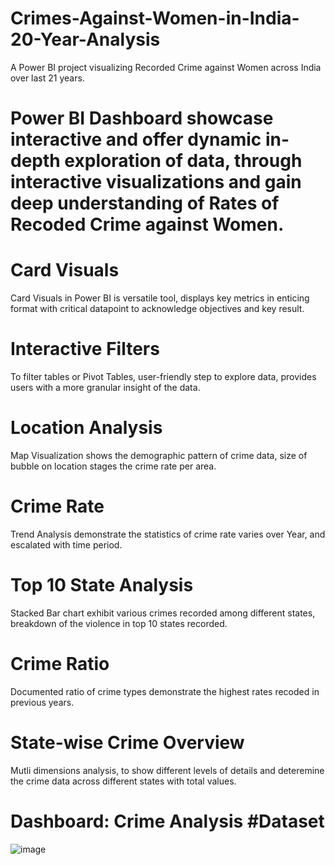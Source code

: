 # Crimes-Against-Women-in-India-20-Year-Analysis
A Power BI project visualizing Recorded Crime against Women across India over last 21 years.

# Power BI Dashboard showcase interactive and offer dynamic in-depth exploration of data, through interactive visualizations and gain deep understanding of Rates of Recoded Crime against Women.

# Card Visuals
Card Visuals in Power BI is versatile tool, displays key metrics in enticing format with critical datapoint to acknowledge objectives and key result.

# Interactive Filters
To filter tables or Pivot Tables, user-friendly step to explore data, provides users with a more granular insight of the data.

# Location Analysis
Map Visualization shows the demographic pattern of crime data, size of bubble on location stages the crime rate per area.

# Crime Rate
Trend Analysis demonstrate the statistics of crime rate varies over Year, and escalated with time period.

# Top 10 State Analysis
Stacked Bar chart exhibit various crimes recorded among different states, breakdown of the violence in top 10 states recorded.

# Crime Ratio
Documented ratio of crime types demonstrate the highest rates recoded in previous years.

# State-wise Crime Overview
Mutli dimensions analysis, to show different levels of details and deteremine the crime data across different states with total values.

# Dashboard: Crime Analysis #Dataset
![image](https://github.com/user-attachments/assets/ee1af8ce-4c7a-40e7-8dbd-35cd92269b87)
